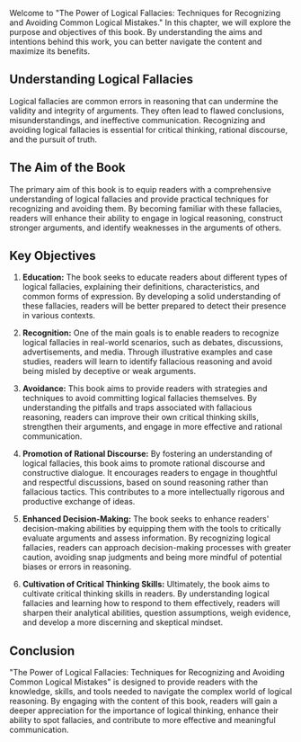 
Welcome to "The Power of Logical Fallacies: Techniques for Recognizing and Avoiding Common Logical Mistakes." In this chapter, we will explore the purpose and objectives of this book. By understanding the aims and intentions behind this work, you can better navigate the content and maximize its benefits.

Understanding Logical Fallacies
-------------------------------

Logical fallacies are common errors in reasoning that can undermine the validity and integrity of arguments. They often lead to flawed conclusions, misunderstandings, and ineffective communication. Recognizing and avoiding logical fallacies is essential for critical thinking, rational discourse, and the pursuit of truth.

The Aim of the Book
-------------------

The primary aim of this book is to equip readers with a comprehensive understanding of logical fallacies and provide practical techniques for recognizing and avoiding them. By becoming familiar with these fallacies, readers will enhance their ability to engage in logical reasoning, construct stronger arguments, and identify weaknesses in the arguments of others.

Key Objectives
--------------

1. **Education:** The book seeks to educate readers about different types of logical fallacies, explaining their definitions, characteristics, and common forms of expression. By developing a solid understanding of these fallacies, readers will be better prepared to detect their presence in various contexts.

2. **Recognition:** One of the main goals is to enable readers to recognize logical fallacies in real-world scenarios, such as debates, discussions, advertisements, and media. Through illustrative examples and case studies, readers will learn to identify fallacious reasoning and avoid being misled by deceptive or weak arguments.

3. **Avoidance:** This book aims to provide readers with strategies and techniques to avoid committing logical fallacies themselves. By understanding the pitfalls and traps associated with fallacious reasoning, readers can improve their own critical thinking skills, strengthen their arguments, and engage in more effective and rational communication.

4. **Promotion of Rational Discourse:** By fostering an understanding of logical fallacies, this book aims to promote rational discourse and constructive dialogue. It encourages readers to engage in thoughtful and respectful discussions, based on sound reasoning rather than fallacious tactics. This contributes to a more intellectually rigorous and productive exchange of ideas.

5. **Enhanced Decision-Making:** The book seeks to enhance readers' decision-making abilities by equipping them with the tools to critically evaluate arguments and assess information. By recognizing logical fallacies, readers can approach decision-making processes with greater caution, avoiding snap judgments and being more mindful of potential biases or errors in reasoning.

6. **Cultivation of Critical Thinking Skills:** Ultimately, the book aims to cultivate critical thinking skills in readers. By understanding logical fallacies and learning how to respond to them effectively, readers will sharpen their analytical abilities, question assumptions, weigh evidence, and develop a more discerning and skeptical mindset.

Conclusion
----------

"The Power of Logical Fallacies: Techniques for Recognizing and Avoiding Common Logical Mistakes" is designed to provide readers with the knowledge, skills, and tools needed to navigate the complex world of logical reasoning. By engaging with the content of this book, readers will gain a deeper appreciation for the importance of logical thinking, enhance their ability to spot fallacies, and contribute to more effective and meaningful communication.
